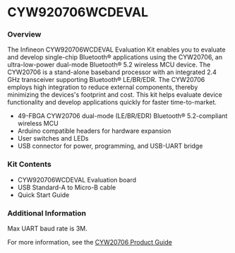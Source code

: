 # CYW920706WCDEVAL

### Overview

The Infineon CYW920706WCDEVAL Evaluation Kit enables you to evaluate and develop single-chip Bluetooth&#174; applications using the CYW20706, an ultra-low-power dual-mode Bluetooth&#174; 5.2 wireless MCU device. The CYW20706 is a stand-alone baseband processor with an integrated 2.4 GHz transceiver supporting Bluetooth&#174; LE/BR/EDR. The CYW20706 employs high integration to reduce external components, thereby minimizing the devices's footprint and cost. This kit helps evaluate device functionality and develop applications quickly for faster time-to-market.

* 49-FBGA CYW20706 dual-mode (LE/BR/EDR) Bluetooth&#174; 5.2-compliant wireless MCU
* Arduino compatible headers for hardware expansion
* User switches and LEDs
* USB connector for power, programming, and USB-UART bridge

### Kit Contents

* CYW920706WCDEVAL Evaluation board
* USB Standard-A to Micro-B cable
* Quick Start Guide

### Additional Information

Max UART baud rate is 3M.

For more information, see the [CYW20706 Product Guide](https://community.infineon.com/t5/Public-Archive/CYW20706-Product-Guide/td-p/251682)
